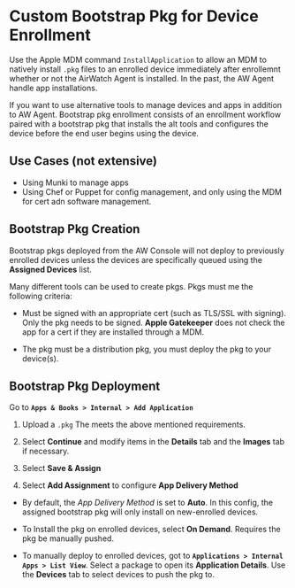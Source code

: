 # Custom Bootstrap Pkg for Device Enrollment

Use the Apple MDM command `InstallApplication` to allow an MDM to natively
install `.pkg` files to an enrolled device immediately after enrollemnt 
whether or not the AirWatch Agent is installed. In the past, the AW 
Agent handle app installations. 

If you want to use alternative tools to manage devices and apps in addition to
AW Agent. Bootstrap pkg enrollment consists of an enrollment workflow paired
with a bootstrap pkg that installs the alt tools and configures the device
before the end user begins using the device. 

## Use Cases (not extensive)

-   Using Munki to manage apps
-   Using Chef or Puppet for config management, and only using the MDM for cert
    adn software management.

## Bootstrap Pkg Creation

Bootstrap pkgs deployed from the AW Console will not deploy to previously
enrolled devices unless the devices are specifically queued using the **Assigned
Devices** list.

Many different tools can be used to create pkgs. Pkgs must me the following
criteria:

-   Must be signed with an appropriate cert (such as TLS/SSL with signing). Only
    the pkg needs to be signed. **Apple Gatekeeper** does not check the app for
    a cert if they are installed through a MDM.

-   The pkg must be a distribution pkg, you must deploy the pkg to your
    device(s). 

## Bootstrap Pkg Deployment 

Go to **`Apps & Books > Internal > Add Application`**

1.  Upload a `.pkg` The meets the above mentioned requirements.

2.  Select **Continue** and modify items in the **Details** tab and the
    **Images** tab if necessary. 

3.  Select **Save & Assign**

4.  Select **Add Assignment** to configure **App Delivery Method**

-   By default, the _App Delivery Method_ is set to **Auto**. In this config,
    the assigned bootstrap pkg will only install on new-enrolled devices.

-   To Install the pkg on enrolled devices, select **On Demand**. Requires the
    pkg be manually pushed.

-   To manually deploy to enrolled devices, got to **`Applications > Internal
    Apps > List View`**. Select a package to open its **Application Details**.
    Use the **Devices** tab to select devices to push the pkg to. 



